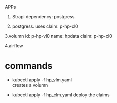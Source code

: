 APPs
1. Strapi
    dependency: postgress.
    

2. postgress.
    uses claim: p-hp-cl0


3.volumn
    id: p-hp-vl0 name: hpdata
    claim: p-hp-cl0



4.airflow



# commands
- kubectl apply -f hp_vlm.yaml    
creates a volumn

- kubectl apply -f hp_clm.yaml
deploy the claims


